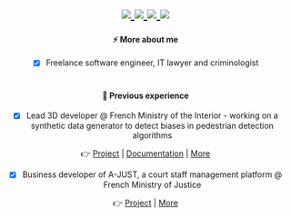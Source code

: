<h1 align="center">
   <!-- LinkedIn -->
   <a href="https://www.linkedin.com/in/jehanne-dussert/" target="_blank" rel="noreferrer">
      <img src="https://img.shields.io/badge/-LinkedIn-333333?style=for-the-badge&logo=LinkedIn" />
   </a>
  <a href="https://medium.com/@jehanne-dussert" target="_blank" rel="noreferrer">
      <img src="https://img.shields.io/badge/Medium-333333?style=for-the-badge&logo=medium&logoColor=white" />
   </a>
   <a href="https://twitter.com/JehanneDussert" target="_blank" rel="noreferrer">
      <img src="https://img.shields.io/badge/Twitter-333333?style=for-the-badge&logo=twitter&logoColor=white" />
   </a>
   <a href="https://www.youtube.com/channel/UC4sfsfYKlr4tEutqjh0QpeA" target="_blank" rel="noreferrer">
      <img src="https://img.shields.io/badge/YouTube-333333.svg?style=for-the-badge&logo=YouTube&logoColor=white" />
   </a>
</h1>

<div align="center"> 
  
  #### ⚡️ More about me
  
  - [x] Freelance software engineer, IT lawyer and criminologist

</div>

<h1></h1>

<div align="center"> 

  #### 💼 Previous experience
  
  - [x] Lead 3D developer @ French Ministry of the Interior - working on a synthetic data generator to detect biases in pedestrian detection algorithms <br/>
    
  👉 [Project](https://github.com/twin-city/unreal-project) | [Documentation](https://github.com/twin-city/unreal-project/wiki) | [More](https://eig.etalab.gouv.fr/defis/twincity/)
  
  - [x] Business developer of A-JUST, a court staff management platform @ French Ministry of Justice <br/>
    
  👉 [Project](https://github.com/betagouv/a-just) | [More](https://beta.gouv.fr/startups/a-just.html)

</div>

<!-- 

#### 📃 Publications and conferences
- [Retour sur le sprint organisé par Twincity : l’équipe dévoile ses premières réalisations](https://medium.com/@jehanne-dussert/retour-sur-le-sprint-organis%C3%A9-par-twincity-l%C3%A9quipe-d%C3%A9voile-ses-premi%C3%A8res-r%C3%A9alisations-1eb9fd7f2221) <br />
- [Défi Twincity : la Sous-direction Innovation et Transformation Numérique (SDITN) présente son bac à sable de données synthétiques](https://link.medium.com/pqh5VC8lNwb) <br />
- [L’avènement de la criminologie actuarielle: nouvelle méthodologie dans l’étude du délinquant](https://medium.com/ai-for-tomorrow/lav%C3%A8nement-de-la-criminologie-actuarielle-nouvelle-m%C3%A9thodologie-dans-l-%C3%A9tude-du-d%C3%A9linquant-af7007a395a5) <br />
- [Parcours atypique : Réorientation dans la tech et tech for good](https://www.youtube.com/watch?v=zpVCbXXHtXU&t=4s&ab_channel=BeMyApp) <br />
- [Table Ronde sur le cyberharcèlement](https://www.youtube.com/watch?v=9DbSmU_b6RY&t=2062s&ab_channel=SheoTechnology) <br />

-->
